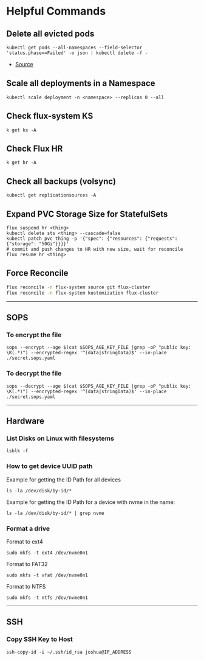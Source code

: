 # Helpful Commands

## Delete all evicted pods

```cli
kubectl get pods --all-namespaces --field-selector 'status.phase==Failed' -o json | kubectl delete -f -
```

- [Source](https://stackoverflow.com/a/54648944/1322471)

## Scale all deployments in a Namespace

```cli
kubectl scale deployment -n <namespace> --replicas 0 --all
```

## Check flux-system KS
```cli
k get ks -A
```

## Check Flux HR
```cli
k get hr -A
```

## Check all backups (volsync)
```
kubectl get replicationsources -A
```

## Expand PVC Storage Size for StatefulSets
```
flux suspend hr <thing>
kubectl delete sts <thing> --cascade=false
kubectl patch pvc thing -p '{"spec": {"resources": {"requests": {"storage": "50Gi"}}}}'
# commit and push changes to HR with new size, wait for reconcile
flux resume hr <thing>
```

## Force Reconcile

```sh
flux reconcile -n flux-system source git flux-cluster
flux reconcile -n flux-system kustomization flux-cluster
```

---

## SOPS

### To encrypt the file

```cli
sops --encrypt --age $(cat $SOPS_AGE_KEY_FILE |grep -oP "public key: \K(.*)") --encrypted-regex '^(data|stringData)$' --in-place ./secret.sops.yaml
```

### To decrypt the file

```cli
sops --decrypt --age $(cat $SOPS_AGE_KEY_FILE |grep -oP "public key: \K(.*)") --encrypted-regex '^(data|stringData)$' --in-place ./secret.sops.yaml
```

---

## Hardware

### List Disks on Linux with filesystems

```cli
lsblk -f
```

### How to get device UUID path

Example for getting the ID Path for all devices

```cli
ls -la /dev/disk/by-id/*
```

Example for getting the ID Path for a device with nvme in the name:

```cli
ls -la /dev/disk/by-id/* | grep nvme
```

### Format a drive

Format to ext4

```cli
sudo mkfs -t ext4 /dev/nvme0n1
```

Format to FAT32

```cli
sudo mkfs -t vfat /dev/nvme0n1
```

Format to NTFS

```cli
sudo mkfs -t ntfs /dev/nvme0n1
```

---

## SSH

### Copy SSH Key to Host

```cli
ssh-copy-id -i ~/.ssh/id_rsa joshua@IP_ADDRESS
```
